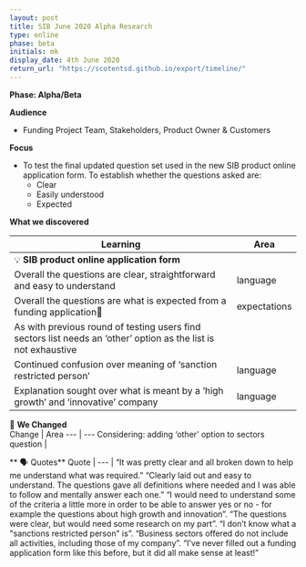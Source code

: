 ```yaml
---
layout: post
title: SIB June 2020 Alpha Research
type: online
phase: beta
initials: mk
display_date: 4th June 2020
return_url: "https://scotentsd.github.io/export/timeline/"
---
```


**Phase: Alpha/Beta**

**Audience**
- Funding Project Team, Stakeholders, Product Owner & Customers

**Focus**
- To test the final updated question set used in the new SIB product online application form. To establish whether the questions asked are:
   - Clear
   - Easily understood
   - Expected


**What we discovered**

Learning | Area
--- | ---
💡  **SIB product online application form** |
Overall the questions are clear, straightforward and easy to understand  | language
Overall the questions are what is expected from a funding application| expectations
As with previous round of testing users find sectors list needs an ‘other’ option as the list is not exhaustive |
Continued confusion over meaning of ‘sanction restricted person’ | language
Explanation sought over what is meant by a ‘high growth’ and ‘innovative’ company | language

🧰 **We Changed**  
Change | Area
--- | ---
Considering: adding ‘other’ option to sectors question |

** 🗣 Quotes**
Quote |
--- |
“It was pretty clear and all broken down to help me understand what was required.”
“Clearly laid out and easy to understand. The questions gave all definitions where needed and I was able to follow and mentally answer each one.”
“I would need to understand some of the criteria a little more in order to be able to answer yes or no - for example the questions about high growth and innovation”.
“The questions were clear, but would need some research on my part”.
“I don’t know what a "sanctions restricted person" is”.
“Business sectors offered do not include all activities, including those of my company”.
“I’ve never filled out a funding application form like this before, but it did all make sense at least!”






<!--more-->
